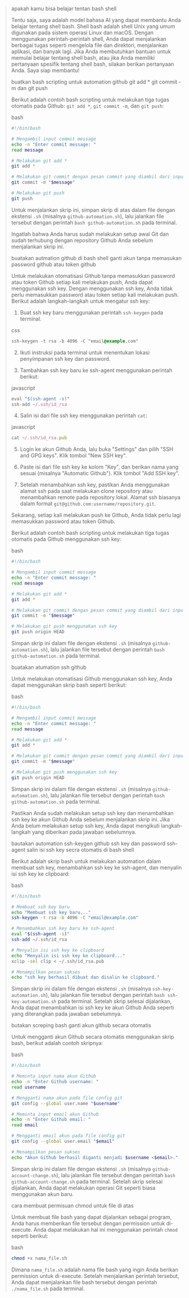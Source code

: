 > apakah kamu bisa belajar tentan bash shell
> 
> Tentu saja, saya adalah model bahasa AI yang dapat membantu Anda belajar tentang shell bash. Shell bash adalah shell Unix yang umum digunakan pada sistem operasi Linux dan macOS. Dengan menggunakan perintah-perintah shell, Anda dapat menjalankan berbagai tugas seperti mengelola file dan direktori, menjalankan aplikasi, dan banyak lagi. Jika Anda membutuhkan bantuan untuk memulai belajar tentang shell bash, atau jika Anda memiliki pertanyaan spesifik tentang shell bash, silakan berikan pertanyaan Anda. Saya siap membantu!
> 
> buatkan bash scripting untuk automation github git add \* git commit -m dan git push
> 
> Berikut adalah contoh bash scripting untuk melakukan tiga tugas otomatis pada Github: `git add *`, `git commit -m`, dan `git push`:
> 
> bash
> 
> ```bash
> #!/bin/bash
> 
> # Mengambil input commit message
> echo -n "Enter commit message: "
> read message
> 
> # Melakukan git add *
> git add *
> 
> # Melakukan git commit dengan pesan commit yang diambil dari input
> git commit -m "$message"
> 
> # Melakukan git push
> git push
> ```
> 
> Untuk menjalankan skrip ini, simpan skrip di atas dalam file dengan ekstensi `.sh` (misalnya `github-automation.sh`), lalu jalankan file tersebut dengan perintah `bash github-automation.sh` pada terminal.
> 
> Ingatlah bahwa Anda harus sudah melakukan setup awal Git dan sudah terhubung dengan repository Github Anda sebelum menjalankan skrip ini.
> 
> buatakan autmation github di bash shell ganti akun tanpa memasukan password github atau token github
> 
> Untuk melakukan otomatisasi Github tanpa memasukkan password atau token Github setiap kali melakukan push, Anda dapat menggunakan ssh key. Dengan menggunakan ssh key, Anda tidak perlu memasukkan password atau token setiap kali melakukan push. Berikut adalah langkah-langkah untuk mengatur ssh key:
> 
> 1.  Buat ssh key baru menggunakan perintah `ssh-keygen` pada terminal.
> 
> css
> 
> ```css
> ssh-keygen -t rsa -b 4096 -C "email@example.com"
> ```
> 
> 2.  Ikuti instruksi pada terminal untuk menentukan lokasi penyimpanan ssh key dan password.
>     
> 3.  Tambahkan ssh key baru ke ssh-agent menggunakan perintah berikut:
>     
> 
> javascript
> 
> ```javascript
> eval "$(ssh-agent -s)"
> ssh-add ~/.ssh/id_rsa
> ```
> 
> 4.  Salin isi dari file ssh key menggunakan perintah `cat`:
> 
> javascript
> 
> ```javascript
> cat ~/.ssh/id_rsa.pub
> ```
> 
> 5.  Login ke akun Github Anda, lalu buka "Settings" dan pilih "SSH and GPG keys". Klik tombol "New SSH key".
>     
> 6.  Paste isi dari file ssh key ke kolom "Key", dan berikan nama yang sesuai (misalnya "Automatic Github"). Klik tombol "Add SSH key".
>     
> 7.  Setelah menambahkan ssh key, pastikan Anda menggunakan alamat ssh pada saat melakukan clone repository atau menambahkan remote pada repository lokal. Alamat ssh biasanya dalam format `git@github.com:username/repository.git`.
>     
> 
> Sekarang, setiap kali melakukan push ke Github, Anda tidak perlu lagi memasukkan password atau token Github.
> 
> Berikut adalah contoh bash scripting untuk melakukan tiga tugas otomatis pada Github menggunakan ssh key:
> 
> bash
> 
> ```bash
> #!/bin/bash
> 
> # Mengambil input commit message
> echo -n "Enter commit message: "
> read message
> 
> # Melakukan git add *
> git add *
> 
> # Melakukan git commit dengan pesan commit yang diambil dari input
> git commit -m "$message"
> 
> # Melakukan git push menggunakan ssh key
> git push origin HEAD
> ```
> 
> Simpan skrip ini dalam file dengan ekstensi `.sh` (misalnya `github-automation.sh`), lalu jalankan file tersebut dengan perintah `bash github-automation.sh` pada terminal.
> 
> buatakan atumation ssh github
> 
> Untuk melakukan otomatisasi Github menggunakan ssh key, Anda dapat menggunakan skrip bash seperti berikut:
> 
> bash
> 
> ```bash
> #!/bin/bash
> 
> # Mengambil input commit message
> echo -n "Enter commit message: "
> read message
> 
> # Melakukan git add *
> git add *
> 
> # Melakukan git commit dengan pesan commit yang diambil dari input
> git commit -m "$message"
> 
> # Melakukan git push menggunakan ssh key
> git push origin HEAD
> ```
> 
> Simpan skrip ini dalam file dengan ekstensi `.sh` (misalnya `github-automation.sh`), lalu jalankan file tersebut dengan perintah `bash github-automation.sh` pada terminal.
> 
> Pastikan Anda sudah melakukan setup ssh key dan menambahkan ssh key ke akun Github Anda sebelum menjalankan skrip ini. Jika Anda belum melakukan setup ssh key, Anda dapat mengikuti langkah-langkah yang diberikan pada jawaban sebelumnya.
> 
> bautakan automation ssh-keygen github ssh key dan password ssh-agent salin isi ssh key secra otomatis di bash shell
> 
> Berikut adalah skrip bash untuk melakukan automation dalam membuat ssh key, menambahkan ssh key ke ssh-agent, dan menyalin isi ssh key ke clipboard:
> 
> bash
> 
> ```bash
> #!/bin/bash
> 
> # Membuat ssh key baru
> echo "Membuat ssh key baru..."
> ssh-keygen -t rsa -b 4096 -C "email@example.com"
> 
> # Menambahkan ssh key baru ke ssh-agent
> eval "$(ssh-agent -s)"
> ssh-add ~/.ssh/id_rsa
> 
> # Menyalin isi ssh key ke clipboard
> echo "Menyalin isi ssh key ke clipboard..."
> xclip -sel clip < ~/.ssh/id_rsa.pub
> 
> # Menampilkan pesan sukses
> echo "ssh key berhasil dibuat dan disalin ke clipboard."
> ```
> 
> Simpan skrip ini dalam file dengan ekstensi `.sh` (misalnya `ssh-key-automation.sh`), lalu jalankan file tersebut dengan perintah `bash ssh-key-automation.sh` pada terminal. Setelah skrip selesai dijalankan, Anda dapat menambahkan isi ssh key ke akun Github Anda seperti yang diterangkan pada jawaban sebelumnya.
> 
> butakan screping bash ganti akun github secara otomatis
> 
> Untuk mengganti akun Github secara otomatis menggunakan skrip bash, berikut adalah contoh skripnya:
> 
> bash
> 
> ```bash
> #!/bin/bash
> 
> # Meminta input nama akun Github
> echo -n "Enter Github username: "
> read username
> 
> # Mengganti nama akun pada file config git
> git config --global user.name "$username"
> 
> # Meminta input email akun Github
> echo -n "Enter Github email: "
> read email
> 
> # Mengganti email akun pada file config git
> git config --global user.email "$email"
> 
> # Menampilkan pesan sukses
> echo "Akun Github berhasil diganti menjadi $username <$email>."
> ```
> 
> Simpan skrip ini dalam file dengan ekstensi `.sh` (misalnya `github-account-change.sh`), lalu jalankan file tersebut dengan perintah `bash github-account-change.sh` pada terminal. Setelah skrip selesai dijalankan, Anda dapat melakukan operasi Git seperti biasa menggunakan akun baru.
> 
> cara membuat permisuan chmod untuk file di atas
> 
> Untuk membuat file bash yang dapat dijalankan sebagai program, Anda harus memberikan file tersebut dengan permission untuk di-execute. Anda dapat melakukan hal ini menggunakan perintah `chmod` seperti berikut:
> 
> bash
> 
> ```bash
> chmod +x nama_file.sh
> ```
> 
> Dimana `nama_file.sh` adalah nama file bash yang ingin Anda berikan permission untuk di-execute. Setelah menjalankan perintah tersebut, Anda dapat menjalankan file bash tersebut dengan perintah `./nama_file.sh` pada terminal.